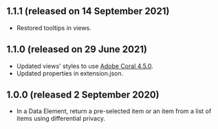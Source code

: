 1.1.1 (released on 14 September 2021)
--------------------------------

- Restored tooltips in views.

1.1.0 (released on 29 June 2021)
--------------------------------

- Updated views' styles to use [Adobe Coral 4.5.0](https://opensource.adobe.com/coral-spectrum/documentation/).
- Updated properties in extension.json.

1.0.0 (released 2 September 2020)
---------------------------------

- In a Data Element, return a pre-selected item or an item from a list of items using differential privacy.